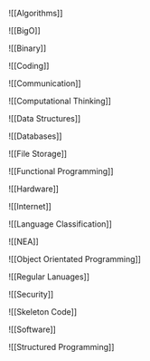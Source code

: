 ![[Algorithms]]

![[BigO]]

![[Binary]]

![[Coding]]

![[Communication]]

![[Computational Thinking]]

![[Data Structures]]

![[Databases]]

![[File Storage]]

![[Functional Programming]]

![[Hardware]]

![[Internet]]

![[Language Classification]]

![[NEA]]

![[Object Orientated Programming]]

![[Regular Lanuages]]

![[Security]]

![[Skeleton Code]]

![[Software]]

![[Structured Programming]]